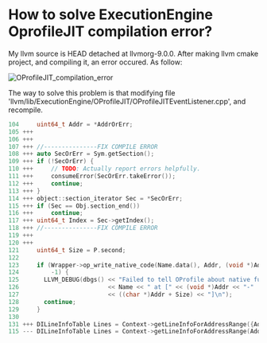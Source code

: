 # How to solve ExecutionEngine OprofileJIT compilation error?

My llvm source is HEAD detached at llvmorg-9.0.0.
After making llvm cmake project, and compiling it, an error occured. As follow:

![OProfileJIT_compilation_error](/home/cmp/work_dir/Notes/llvm/img/OProfileJIT_ERROR.png)

The way to solve this problem is that modifying file 'llvm/lib/ExecutionEngine/OProfileJIT/OProfileJITEventListener.cpp', and recompile.

```c++
104     uint64_t Addr = *AddrOrErr;
105 +++                                                                         
106 +++                                                                         
107 +++ //---------------FIX COMPILE ERROR                                      
108 +++ auto SecOrErr = Sym.getSection();                                       
109 +++ if (!SecOrErr) {                                                        
110 +++     // TODO: Actually report errors helpfully.                          
111 +++     consumeError(SecOrErr.takeError());                                 
112 +++     continue;                                                           
113 +++ }                                                                       
114 +++ object::section_iterator Sec = *SecOrErr;                               
115 +++ if (Sec == Obj.section_end())                                           
116 +++     continue;                                                           
117 +++ uint64_t Index = Sec->getIndex();                                       
118 +++ //---------------FIX COMPILE ERROR                                      
119 +++                                                                         
120 +++                                                                         
121     uint64_t Size = P.second;
122 
123     if (Wrapper->op_write_native_code(Name.data(), Addr, (void *)Addr, Size)
124         -1) {
125       LLVM_DEBUG(dbgs() << "Failed to tell OProfile about native function "
126                         << Name << " at [" << (void *)Addr << "-"
127                         << ((char *)Addr + Size) << "]\n");
128       continue;
129     }
130 
131 +++ DILineInfoTable Lines = Context->getLineInfoForAddressRange({Addr,Index});
115 --- DILineInfoTable Lines = Context->getLineInfoForAddressRange(Addr, Size);
```

